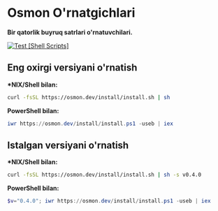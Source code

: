 # Osmon O'rnatgichlari

**Bir qatorlik buyruq satrlari o'rnatuvchilari.**

[![Test [Shell Scripts]](https://github.com/uwussimo/osmon/actions/workflows/shell.yaml/badge.svg)](https://github.com/uwussimo/osmon/actions/workflows/shell.yaml)

## Eng oxirgi versiyani o'rnatish

**\*NIX/Shell bilan:**

```sh
curl -fsSL https://osmon.dev/install/install.sh | sh
```

**PowerShell bilan:**

```powershell
iwr https://osmon.dev/install/install.ps1 -useb | iex
```

## Istalgan versiyani o'rnatish

**\*NIX/Shell bilan:**

```sh
curl -fsSL https://osmon.dev/install/install.sh | sh -s v0.4.0
```

**PowerShell bilan:**

```powershell
$v="0.4.0"; iwr https://osmon.dev/install/install.ps1 -useb | iex
```
